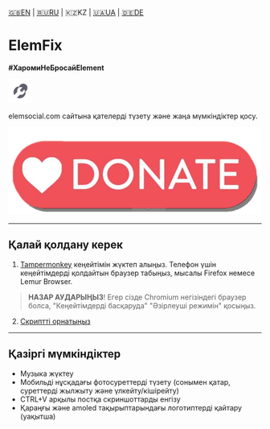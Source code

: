 [🇬🇧EN](https://github.com/Erinator-Lab/elemfix/) | [🇷🇺RU](https://github.com/Erinator-Lab/elemfix/blob/main/md_lang/RU.md) | 🇰🇿KZ | [🇺🇦UA](https://github.com/Erinator-Lab/elemfix/blob/main/md_lang/UA.md) | [🇩🇪DE](https://github.com/Erinator-Lab/elemfix/blob/main/md_lang/DE.md)

# ElemFix

**#ХаромиНеБросайElement**

![icon](https://raw.githubusercontent.com/Erinator-Lab/elemfix/refs/heads/main/md_content/icon.png)

elemsocial.com сайтына қателерді түзету және жаңа мүмкіндіктер қосу.

[![donate](https://raw.githubusercontent.com/Erinator-Lab/elemfix/refs/heads/main/md_content/donate.png)](https://github.com/Erinator-Lab/Erinator-Lab?tab=readme-ov-file#%D0%B4%D0%BE%D0%BD%D0%B0%D1%82donate)

---
## Қалай қолдану керек
1) [Tampermonkey](https://tampermonkey.net/) кеңейтімін жүктеп алыңыз. Телефон үшін кеңейтімдерді қолдайтын браузер табыңыз, мысалы Firefox немесе Lemur Browser.
>**НАЗАР АУДАРЫҢЫЗ**! Егер сізде Chromium негізіндегі браузер болса, "Кеңейтімдерді басқаруда" "Әзірлеуші режимін" қосыңыз.
2) [Скриптті орнатыңыз](https://raw.githubusercontent.com/Erinator-Lab/elemfix/refs/heads/main/ElemFix.user.js)
---
## Қазіргі мүмкіндіктер
* Музыка жүктеу
* Мобильді нұсқадағы фотосуреттерді түзету (сонымен қатар, суреттерді жылжыту және үлкейту/кішірейту)
* CTRL+V арқылы постқа скриншоттарды енгізу
* Қараңғы және amoled тақырыптарындағы логотиптерді қайтару (уақытша)
